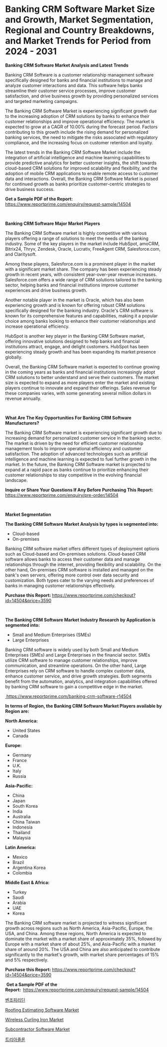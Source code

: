 <p><h1>Banking CRM Software Market Size and Growth, Market Segmentation, Regional and Country Breakdowns, and Market Trends for Period from 2024 -  2031</h1></p><p><strong>Banking CRM Software Market Analysis and Latest Trends</strong></p>
<p><p>Banking CRM Software is a customer relationship management software specifically designed for banks and financial institutions to manage and analyze customer interactions and data. This software helps banks streamline their customer service processes, improve customer satisfaction, and drive business growth by providing personalized services and targeted marketing campaigns.</p><p>The Banking CRM Software Market is experiencing significant growth due to the increasing adoption of CRM solutions by banks to enhance their customer relationships and improve operational efficiency. The market is expected to grow at a CAGR of 10.00% during the forecast period. Factors contributing to this growth include the rising demand for personalized banking services, the need to mitigate the risks associated with regulatory compliance, and the increasing focus on customer retention and loyalty.</p><p>The latest trends in the Banking CRM Software Market include the integration of artificial intelligence and machine learning capabilities to provide predictive analytics for better customer insights, the shift towards cloud-based CRM solutions for improved scalability and flexibility, and the adoption of mobile CRM applications to enable remote access to customer data and interactions. Overall, the Banking CRM Software Market is poised for continued growth as banks prioritize customer-centric strategies to drive business success.</p></p>
<p><strong>Get a Sample PDF of the Report:&nbsp;</strong> <a href="https://www.reportprime.com/enquiry/request-sample/14504">https://www.reportprime.com/enquiry/request-sample/14504</a></p>
<p>&nbsp;</p>
<p><strong>Banking CRM Software Major Market Players</strong></p>
<p><p>The Banking CRM Software market is highly competitive with various players offering a range of solutions to meet the needs of the banking industry. Some of the key players in the market include HubSpot, amoCRM, Bitrix24, Thryv, Zendesk, Oracle, Lucrativ, FreeAgent CRM, Salesforce.com, and Claritysoft.</p><p>Among these players, Salesforce.com is a prominent player in the market with a significant market share. The company has been experiencing steady growth in recent years, with consistent year-over-year revenue increases. Salesforce.com offers a wide range of CRM solutions tailored to the banking sector, helping banks and financial institutions improve customer experiences and drive business growth.</p><p>Another notable player in the market is Oracle, which has also been experiencing growth and is known for offering robust CRM solutions specifically designed for the banking industry. Oracle's CRM software is known for its comprehensive features and capabilities, making it a popular choice among banks looking to enhance their customer relationships and increase operational efficiency.</p><p>HubSpot is another key player in the Banking CRM Software market, offering innovative solutions designed to help banks and financial institutions attract, engage, and delight customers. HubSpot has been experiencing steady growth and has been expanding its market presence globally.</p><p>Overall, the Banking CRM Software market is expected to continue growing in the coming years as banks and financial institutions increasingly adopt CRM solutions to better understand and serve their customers. The market size is expected to expand as more players enter the market and existing players continue to innovate and expand their offerings. Sales revenue for these companies varies, with some generating several million dollars in revenue annually.</p></p>
<p>&nbsp;</p>
<p><strong>What Are The Key Opportunities For Banking CRM Software Manufacturers?</strong></p>
<p><p>The Banking CRM Software market is experiencing significant growth due to increasing demand for personalized customer service in the banking sector. The market is driven by the need for efficient customer relationship management tools to improve operational efficiency and customer satisfaction. The adoption of advanced technologies such as artificial intelligence and machine learning is expected to fuel further growth in the market. In the future, the Banking CRM Software market is projected to expand at a rapid pace as banks continue to prioritize enhancing their customer relationships to stay competitive in the evolving financial landscape.</p></p>
<p><strong>Inquire or Share Your Questions If Any Before Purchasing This Report:</strong> <a href="https://www.reportprime.com/enquiry/pre-order/14504">https://www.reportprime.com/enquiry/pre-order/14504</a></p>
<p>&nbsp;</p>
<p><strong>Market Segmentation</strong></p>
<p><strong>The Banking CRM Software Market Analysis by types is segmented into:</strong></p>
<p><ul><li>Cloud-based</li><li>On-premises</li></ul></p>
<p><p>Banking CRM software market offers different types of deployment options such as Cloud-based and On-premises solutions. Cloud-based CRM software allows banks to access their customer data and manage relationships through the internet, providing flexibility and scalability. On the other hand, On-premises CRM software is installed and managed on the bank's own servers, offering more control over data security and customization. Both types cater to the varying needs and preferences of banks in managing customer relationships effectively.</p></p>
<p><strong>Purchase this Report:&nbsp;</strong><a href="https://www.reportprime.com/checkout?id=14504&price=3590">https://www.reportprime.com/checkout?id=14504&price=3590</a></p>
<p>&nbsp;</p>
<p><strong>The Banking CRM Software Market Industry Research by Application is segmented into:</strong></p>
<p><ul><li>Small and Medium Enterprises (SMEs)</li><li>Large Enterprises</li></ul></p>
<p><p>Banking CRM software is widely used by both Small and Medium Enterprises (SMEs) and Large Enterprises in the financial sector. SMEs utilize CRM software to manage customer relationships, improve communication, and streamline operations. On the other hand, Large Enterprises rely on CRM software to handle complex customer data, enhance customer service, and drive growth strategies. Both segments benefit from the automation, analytics, and integration capabilities offered by banking CRM software to gain a competitive edge in the market.</p></p>
<p><a href="https://www.reportprime.com/banking-crm-software-r14504">&nbsp;https://www.reportprime.com/banking-crm-software-r14504</a></p>
<p><strong>In terms of Region, the Banking CRM Software Market Players available by Region are:</strong></p>
<p>
    <p> <strong> North America: </strong>
        <ul>
            <li>United States</li>
            <li>Canada</li>
        </ul>
        </p> 
    <p> <strong> Europe: </strong>
        <ul>
            <li>Germany</li>
            <li>France</li>
            <li>U.K.</li>
            <li>Italy</li>
            <li>Russia</li>
        </ul>
        </p> 
    <p> <strong> Asia-Pacific: </strong>
        <ul>
            <li>China</li>
            <li>Japan</li>
            <li>South Korea</li>
            <li>India</li>
            <li>Australia</li>
            <li>China Taiwan</li>
            <li>Indonesia</li>
            <li>Thailand</li>
            <li>Malaysia</li>
        </ul>
        </p> 
    <p> <strong> Latin America: </strong>
        <ul>
            <li>Mexico</li>
            <li>Brazil</li>
            <li>Argentina Korea</li>
            <li>Colombia</li>
        </ul>
        </p> 
    <p> <strong> Middle East & Africa: </strong>
        <ul>
            <li>Turkey</li>
            <li>Saudi</li>
            <li>Arabia</li>
            <li>UAE</li>
            <li>Korea</li>
        </ul>
    </p>
    </p>
<p><p>The Banking CRM software market is projected to witness significant growth across regions such as North America, Asia-Pacific, Europe, the USA, and China. Among these regions, North America is expected to dominate the market with a market share of approximately 35%, followed by Europe with a market share of about 25%, and Asia-Pacific with a market share of around 20%. The USA and China are also anticipated to contribute significantly to the market's growth, with market share percentages of 15% and 5% respectively.</p></p>
<p><strong>Purchase this Report: </strong><a href="https://www.reportprime.com/checkout?id=14504&price=3590">https://www.reportprime.com/checkout?id=14504&price=3590</a></p>
<p>&nbsp;<strong>Get a Sample PDF of the Report:&nbsp;&nbsp;</strong><a href="https://www.reportprime.com/enquiry/request-sample/14504">https://www.reportprime.com/enquiry/request-sample/14504</a></p>
<p><strong></strong></p>
<p><p><a href="https://github.com/valroy852/Market-Research-Report-List-1/blob/main/680659975418.md">벤조피리딘</a></p><p><a href="https://github.com/wusalecollins540tpqoz/Market-Research-Report-List-2/blob/main/roofing-estimating-software-market.md">Roofing Estimating Software Market</a></p><p><a href="https://issuu.com/reportprime-2/docs/wireless-curling-iron-market-size-2030.pptx">Wireless Curling Iron Market</a></p><p><a href="https://github.com/kathiaseamanalvaradovlprc2h/Market-Research-Report-List-2/blob/main/subcontractor-software-market.md">Subcontractor Software Market</a></p><p><a href="https://github.com/RonSpencer61/Market-Research-Report-List-1/blob/main/468540775419.md">트리아졸론</a></p></p>